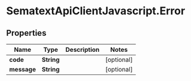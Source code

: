 # SematextApiClientJavascript.Error

## Properties
| Name        | Type       | Description | Notes      |
| ----------- | ---------- | ----------- | ---------- |
| **code**    | **String** |             | [optional] |
| **message** | **String** |             | [optional] |
